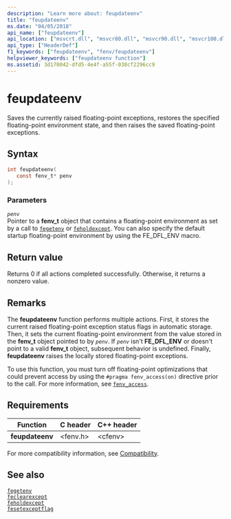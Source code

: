 ```yaml
---
description: "Learn more about: feupdateenv"
title: "feupdateenv"
ms.date: "04/05/2018"
api_name: ["feupdateenv"]
api_location: ["msvcrt.dll", "msvcr80.dll", "msvcr90.dll", "msvcr100.dll", "msvcr100_clr0400.dll", "msvcr110.dll", "msvcr110_clr0400.dll", "msvcr120.dll", "msvcr120_clr0400.dll", "ucrtbase.dll"]
api_type: ["HeaderDef"]
f1_keywords: ["feupdateenv", "fenv/feupdateenv"]
helpviewer_keywords: ["feupdateenv function"]
ms.assetid: 3d170042-dfd5-4e4f-a55f-038cf2296cc9
---
```

# feupdateenv

Saves the currently raised floating-point exceptions, restores the specified floating-point environment state, and then raises the saved floating-point exceptions.

## Syntax

```C
int feupdateenv(
   const fenv_t* penv
);
```

### Parameters

*`penv`*\
Pointer to a **fenv_t** object that contains a floating-point environment as set by a call to [`fegetenv`](fegetenv1.md) or [`feholdexcept`](feholdexcept2.md). You can also specify the default startup floating-point environment by using the FE_DFL_ENV macro.

## Return value

Returns 0 if all actions completed successfully. Otherwise, it returns a nonzero value.

## Remarks

The **feupdateenv** function performs multiple actions. First, it stores the current raised floating-point exception status flags in automatic storage. Then, it sets the current floating-point environment from the value stored in the **fenv_t** object pointed to by *`penv`*. If *`penv`* isn't **FE_DFL_ENV** or doesn't point to a valid **fenv_t** object, subsequent behavior is undefined. Finally, **feupdateenv** raises the locally stored floating-point exceptions.

To use this function, you must turn off floating-point optimizations that could prevent access by using the `#pragma fenv_access(on)` directive prior to the call. For more information, see [`fenv_access`](../../preprocessor/fenv-access.md).

## Requirements

|Function|C header|C++ header|
|--------------|--------------|------------------|
|**feupdateenv**|\<fenv.h>|\<cfenv>|

For more compatibility information, see [Compatibility](../compatibility.md).

## See also

[`fegetenv`](fegetenv1.md)\
[`feclearexcept`](feclearexcept1.md)\
[`feholdexcept`](feholdexcept2.md)\
[`fesetexceptflag`](fesetexceptflag2.md)
